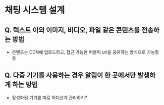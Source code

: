 # 채팅 시스템 설계


## Q. 텍스트 이외 이미지, 비디오, 파일 같은 콘텐츠를 전송하는 방법

- 콘텐츠는 CDN에 업로드하고, 접근 가능한 퍼블릭 url을 공유하는 방식으로 가능할듯

## Q. 다중 기기를 사용하는 경우 알림이 한 곳에서만 발생하게 하는 방법
- 활성화된 기기를 따로 어디선가 관리하기?
